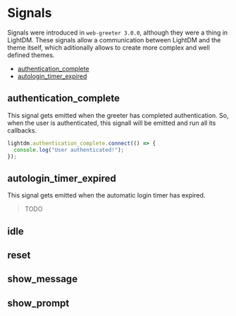 # Signals

Signals were introduced in `web-greeter 3.0.0`, although they were a thing in LightDM. These signals allow a communication between LightDM and the theme itself, which aditionally allows to create more complex and well defined themes.

- [authentication_complete](#authentication_complete)
- [autologin_timer_expired](#autologin_timer_expired)

## authentication_complete

This signal gets emitted when the greeter has completed authentication. So, when the user is authenticated, this signall will be emitted and run all its callbacks.

```javascript
lightdm.authentication_complete.connect(() => {
  console.log("User authenticated!");
});
```

## autologin_timer_expired

This signal gets emitted when the automatic login timer has expired.

> TODO

## idle

## reset

## show_message

## show_prompt
